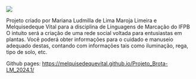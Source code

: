 <img src="file:///C:/Users/Melquisedeque/Downloads/seedling-solid.svg">


Projeto criado por Mariana Ludmilla de Lima Maroja Limeira e Melquisedeque Vital para a disciplina de Linguagens de Marcação do IFPB
O intuito será a criação de uma rede social voltada para entusiastas em plantas. Você poderá obter informações para o cuidado e manuseio adequado destas, contando com informações tais como iluminação, rega, tipo de solo, etc.

Github pages: https://melquisedequevital.github.io/Projeto_Brota-LM_2024.1/
